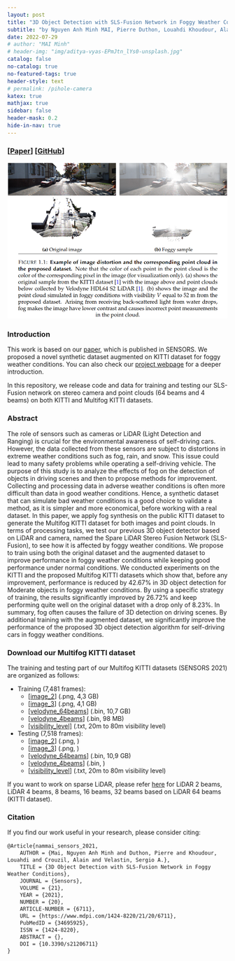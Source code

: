 ```yaml
---
layout: post
title: "3D Object Detection with SLS-Fusion Network in Foggy Weather Conditions"
subtitle: "by Nguyen Anh Minh MAI, Pierre Duthon, Louahdi Khoudour, Alain Crouzil, Sergio A. Velastin."
date: 2022-07-29
# author: "MAI Minh"
# header-img: "img/aditya-vyas-EPmJtn_lYs0-unsplash.jpg"
catalog: false
no-catalog: true
no-featured-tags: true
header-style: text
# permalink: /pihole-camera
katex: true
mathjax: true
sidebar: false
header-mask: 0.2
hide-in-nav: true
---
```

### [[Paper](https://www.mdpi.com/1424-8220/21/20/6711)] [[GitHub](https://github.com/maiminh1996/MultifogKITTI)]
<!-- <img src="/img/camera/diff_lens.png" alt="drawing" width="300"/> -->
![](/img/sensors.png)

### Introduction

This work is based on our [paper](https://doi.org/10.3390/s21206711), which is published in SENSORS. We proposed a novel synthetic dataset augmented on KITTI dataset for foggy weather conditions. You can also check our [project webpage](https://maiminh1996.github.io/MultifogKITTI/) for a deeper introduction.

In this repository, we release code and data for training and testing our SLS-Fusion network on stereo camera and point clouds (64 beams and 4 beams) on both KITTI and Multifog KITTI datasets.


### Abstract

The role of sensors such as cameras or LiDAR (Light Detection and Ranging) is crucial for the environmental awareness of self-driving cars. However, the data collected from these sensors are subject to distortions in extreme weather conditions such as fog, rain, and snow. This issue could lead to many safety problems while operating a self-driving vehicle. The purpose of this study is to analyze the effects of fog on the detection of objects in driving scenes and then to propose methods for improvement. Collecting and processing data in adverse weather conditions is often more difficult than data in good weather conditions. Hence, a synthetic dataset that can simulate bad weather conditions is a good choice to validate a method, as it is simpler and more economical, before working with a real dataset. In this paper, we apply fog synthesis on the public KITTI dataset to generate the Multifog KITTI dataset for both images and point clouds. In terms of processing tasks, we test our previous 3D object detector based on LiDAR and camera, named the Spare LiDAR Stereo Fusion Network (SLS-Fusion), to see how it is affected by foggy weather conditions. We propose to train using both the original dataset and the augmented dataset to improve performance in foggy weather conditions while keeping good performance under normal conditions. We conducted experiments on the KITTI and the proposed Multifog KITTI datasets which show that, before any improvement, performance is reduced by 42.67% in 3D object detection for Moderate objects in foggy weather conditions. By using a specific strategy of training, the results significantly improved by 26.72% and keep performing quite well on the original dataset with a drop only of 8.23%. In summary, fog often causes the failure of 3D detection on driving scenes. By additional training with the augmented dataset, we significantly improve the performance of the proposed 3D object detection algorithm for self-driving cars in foggy weather conditions.

### Download our Multifog KITTI dataset

The training and testing part of our Multifog KITTI datasets (SENSORS 2021) are organized as follows:
- Training (7,481 frames): 
    - [[image_2](https://drive.google.com/file/d/1oPuAX1-dRisN4eBcTcA-XUvdLoaO7HfX/view?usp=sharing)] (.png, 4,3 GB)
    - [[image_3](https://drive.google.com/file/d/1MXJXzTz5X0HnPtrxsEsSxI8EUx13voJc/view?usp=sharing)] (.png, 4,1 GB)
    - [[velodyne_64beams](https://drive.google.com/file/d/1-0siAOrslNqqKdOqRstJgCm9rE7sPpxF/view?usp=sharing)] (.bin, 10,7 GB)
    - [[velodyne_4beams](https://drive.google.com/file/d/1EoK3IsCq_bqFNZ4kqHn8qvd5JLpu5Chc/view?usp=sharing)] (.bin, 98 MB)
    - [[visibility_level]](https://drive.google.com/file/d/1ggn3RWfp488b3MrRJv13MV6W-CHpYNeX/view?usp=sharing) (.txt, 20m to 80m visibility level)
- Testing (7,518 frames):  
    - [[image_2]()] (.png, )
    - [[image_3]()] (.png, )
    - [[velodyne_64beams](https://drive.google.com/drive/folders/13yAdun4EcMT7_4BCxIMQUgz3qYpstqSo?usp=sharing)] (.bin, 10,9 GB)
    - [[velodyne_4beams]()] (.bin, )
    - [[visibility_level](https://drive.google.com/file/d/1EE-IrCgIFvpwk5k0QModJi9Ngol1Mvrd/view?usp=sharing)] (.txt, 20m to 80m visibility level)

If you want to work on sparse LiDAR, please refer [here](https://maiminh1996.github.io/sparse_lidar_kitti_datasets/) for LiDAR 2 beams, LiDAR 4 beams, 8 beams, 16 beams, 32 beams based on LiDAR 64 beams (KITTI dataset).

### Citation
If you find our work useful in your research, please consider citing:
  
    @Article{nammai_sensors_2021,
        AUTHOR = {Mai, Nguyen Anh Minh and Duthon, Pierre and Khoudour, Louahdi and Crouzil, Alain and Velastin, Sergio A.},
        TITLE = {3D Object Detection with SLS-Fusion Network in Foggy Weather Conditions},
        JOURNAL = {Sensors},
        VOLUME = {21},
        YEAR = {2021},
        NUMBER = {20},
        ARTICLE-NUMBER = {6711},
        URL = {https://www.mdpi.com/1424-8220/21/20/6711},
        PubMedID = {34695925},
        ISSN = {1424-8220},
        ABSTRACT = {},
        DOI = {10.3390/s21206711}
    }
